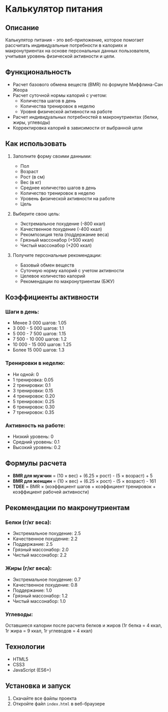 # Калькулятор питания

## Описание
Калькулятор питания - это веб-приложение, которое помогает рассчитать индивидуальные потребности в калориях и макронутриентах на основе персональных данных пользователя, учитывая уровень физической активности и цели.

## Функциональность
- Расчет базового обмена веществ (BMR) по формуле Миффлина-Сан Жеора
- Расчет суточной нормы калорий с учетом:
  - Количества шагов в день
  - Количества тренировок в неделю
  - Уровня физической активности на работе
- Расчет индивидуальных потребностей в макронутриентах (белки, жиры, углеводы)
- Корректировка калорий в зависимости от выбранной цели

## Как использовать
1. Заполните форму своими данными:
   - Пол
   - Возраст
   - Рост (в см)
   - Вес (в кг)
   - Среднее количество шагов в день
   - Количество тренировок в неделю
   - Уровень физической активности на работе
   - Цель

2. Выберите свою цель:
   - Экстремальное похудение (-800 ккал)
   - Качественное похудение (-400 ккал)
   - Рекомпозиция тела (поддержание веса)
   - Грязный массонабор (+500 ккал)
   - Чистый массонабор (+200 ккал)

3. Получите персональные рекомендации:
   - Базовый обмен веществ
   - Суточную норму калорий с учетом активности
   - Целевое количество калорий
   - Рекомендации по макронутриентам (БЖУ)

## Коэффициенты активности

### Шаги в день:
- Менее 3 000 шагов: 1.05
- 3 000 - 5 000 шагов: 1.1
- 5 000 - 7 500 шагов: 1.15
- 7 500 - 10 000 шагов: 1.2
- 10 000 - 15 000 шагов: 1.25
- Более 15 000 шагов: 1.3

### Тренировки в неделю:
- Ни одной: 0
- 1 тренировка: 0.05
- 2 тренировки: 0.1
- 3 тренировки: 0.15
- 4 тренировок: 0.20
- 5 тренировок: 0.25
- 6 тренировок: 0.30
- 7 тренировок: 0.35

### Активность на работе:
- Низкий уровень: 0
- Средний уровень: 0.1
- Высокий уровень: 0.2

## Формулы расчета
- **BMR для мужчин** = (10 × вес) + (6.25 × рост) - (5 × возраст) + 5
- **BMR для женщин** = (10 × вес) + (6.25 × рост) - (5 × возраст) - 161
- **TDEE** = BMR × (коэффициент шагов + коэффициент тренировок + коэффициент рабочей активности)

## Рекомендации по макронутриентам
### Белки (г/кг веса):
- Экстремальное похудение: 2.5
- Качественное похудение: 2.2
- Поддержание: 2.5
- Грязный массонабор: 2.0
- Чистый массонабор: 2.2

### Жиры (г/кг веса):
- Экстремальное похудение: 0.7
- Качественное похудение: 0.8
- Поддержание: 1.0
- Грязный массонабор: 1.2
- Чистый массонабор: 1.0

### Углеводы:
Оставшиеся калории после расчета белков и жиров
(1г белка = 4 ккал, 1г жира = 9 ккал, 1г углеводов = 4 ккал)

## Технологии
- HTML5
- CSS3
- JavaScript (ES6+)

## Установка и запуск
1. Скачайте все файлы проекта
2. Откройте файл `index.html` в веб-браузере